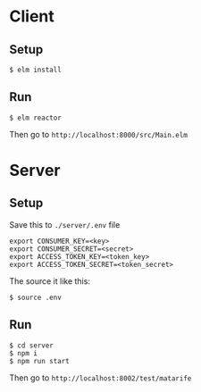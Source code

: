 # Client
## Setup
```
$ elm install
```

## Run
```
$ elm reactor
```

Then go to `http://localhost:8000/src/Main.elm`

# Server
## Setup
Save this to `./server/.env` file
```
export CONSUMER_KEY=<key>
export CONSUMER_SECRET=<secret>
export ACCESS_TOKEN_KEY=<token_key>
export ACCESS_TOKEN_SECRET=<token_secret>
```

The source it like this:
```
$ source .env
```

## Run
```
$ cd server
$ npm i
$ npm run start
```

Then go to `http://localhost:8002/test/matarife`